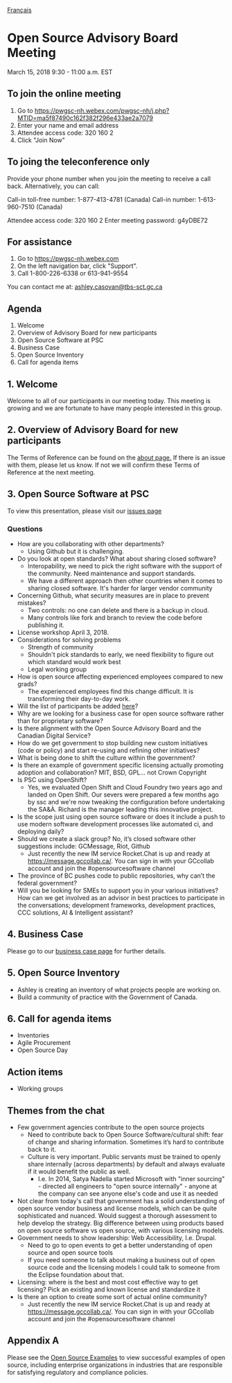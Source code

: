 [Français](../../fr/Rencontres/2018-03-15.md#lordre-du-jour-et-pr%C3%A9sentations)

# Open Source Advisory Board Meeting

March 15, 2018
9:30 - 11:00 a.m. EST

## To join the online meeting

1. Go to https://pwgsc-nh.webex.com/pwgsc-nh/j.php?MTID=ma5f87490c162f382f296e433ae2a7079
2. Enter your name and email address
3. Attendee access code: 320 160 2
4. Click "Join Now"

## To joing the teleconference only

Provide your phone number when you join the meeting to receive a call back.
Alternatively, you can call:

Call-in toll-free number: 1-877-413-4781  (Canada)
Call-in number: 1-613-960-7510 (Canada)

Attendee access code: 320 160 2
Enter meeting password: g4yDBE72

## For assistance

1. Go to https://pwgsc-nh.webex.com
2. On the left navigation bar, click "Support".
3. Call 1-800-226-6338 or 613-941-9554

You can contact me at: ashley.casovan@tbs-sct.gc.ca

## Agenda

1. Welcome
2. Overview of Advisory Board for new participants
3. Open Source Software at PSC
4. Business Case
5. Open Source Inventory
6. Call for agenda items

## 1. Welcome

Welcome to all of our participants in our meeting today. This meeting is growing and we are fortunate to have many people interested in this group.

## 2. Overview of Advisory Board for new participants

The Terms of Reference can be found on the [about page.](../../1_About.md) If there is an issue with them, please let us know. If not we will confirm these Terms of Reference at the next meeting.

## 3. Open Source Software at PSC

To view this presentation, please visit our [issues page](https://github.com/canada-ca/OS-Advisory_Conseil-SO/issues/12)

### Questions

* How are you collaborating with other departments?
  * Using Github but it is challenging.
* Do you look at open standards? What about sharing closed software?
  * Interopability, we need to pick the right software with the support of the community. Need maintenance and support standards.
  * We have a different approach then other countries when it comes to sharing closed software. It's harder for larger vendor community
* Concerning Github, what security measures are in place to prevent mistakes?
  * Two controls: no one can delete and there is a backup in cloud.
  * Many controls like fork and branch to review the code before publishing it.
* License workshop April 3, 2018.
* Considerations for solving problems
  * Strength of community
  * Shouldn't pick standards to early, we need flexibility to figure out which standard would work best
  * Legal working group
* How is open source affecting experienced employees compared to new grads?
  * The experienced employees find this change difficult. It is transforming their day-to-day work.
* Will the list of participants be added [here](2018-03-15.md)?
* Why are we looking for a business case for open source software rather than for proprietary software?
* Is there alignment with the Open Source Advisory Board and the Canadian Digital Service?
* How do we get government to stop building new custom initiatives (code or policy) and start re-using and refining other initiatives?
* What is being done to shift the culture within the government?
* Is there an example of government specific licensing actually promoting adoption and collaboration? MIT, BSD, GPL… not Crown Copyright
* Is PSC using OpenShift?
  * Yes, we evaluated Open Shift and Cloud Foundry two years ago and landed on Open Shift. Our severs were prepared a few months ago by ssc and we're now tweaking the configuration before undertaking the SA&À. Richard is the manager leading this innovative project.
* Is the scope just using open source software or does it include a push to use modern software development processes like automated ci, and deploying daily?
* Should we create a slack group? No, it’s closed software other suggestions include: GCMessage, Riot, Github
  * Just recently the new IM service Rocket.Chat is up and ready at https://message.gccollab.ca/. You can sign in with your GCcollab account and join the #opensourcesoftware channel
* The province of BC pushes code to public repositories, why can’t the federal government?
* Will you be looking for SMEs to support you in your various initiatives? How can we get involved as an advisor in best practices to participate in the conversations; development frameworks, development practices, CCC solutions, AI & Intelligent assistant?

## 4. Business Case

Please go to our [business case page](../../2_Business_Case.md) for further details.

## 5. Open Source Inventory

* Ashley is creating an inventory of what projects people are working on.
* Build a community of practice with the Government of Canada.

## 6. Call for agenda items

* Inventories
* Agile Procurement
* Open Source Day

## Action items

* Working groups

## Themes from the chat

* Few government agencies contribute to the open source projects
  * Need to contribute back to Open Source Software/cultural shift: fear of change and sharing information. Sometimes it’s hard to contribute back to it.
  * Culture is very important. Public servants must be trained to openly share internally (across departments) by default and always evaluate if it would benefit the public as well.
    * I.e. In 2014, Satya Nadella started Microsoft with "inner sourcing" - directed all engineers to "open source internally" - anyone at the company can see anyone else's code and use it as needed
* Not clear from today's call that government has a solid understanding of open source vendor business and license models, which can be quite sophisticated and nuanced. Would suggest a thorough assessment to help develop the strategy. Big difference between using products based on open source software vs open source, with various licensing models.
* Government needs to show leadership: Web Accessibility, I.e. Drupal.
  * Need to go to open events to get a better understanding of open source and open source tools
  * If you need someone to talk about making a business out of open source code and the licensing models I could talk to someone from the Eclipse foundation about that.
* Licensing: where is the best and most cost effective way to get licensing? Pick an existing and known license and standardize it
* Is there an option to create some sort of actual online community?
  * Just recently the new IM service Rocket.Chat is up and ready at https://message.gccollab.ca/. You can sign in with your GCcollab account and join the #opensourcesoftware channel

## Appendix A

Please see the [Open Source Examples](https://github.com/canada-ca/OS-Advisory_Conseil-SO/issues/4) to view successful examples of open source, including enterprise organizations in industries that are responsible for satisfying regulatory and compliance policies.
